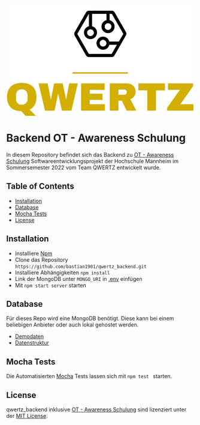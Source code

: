 <div align="center">

![alt Logo](https://raw.githubusercontent.com/bastian1901/OT-Awareness-Schulung/master/src/Resources/logo_small.png)

</div>

# Backend OT - Awareness Schulung
In diesem Repository befindet sich das Backend zu [OT - Awareness Schulung](https://github.com/bastian1901/OT-Awareness-Schulung.git)
Softwareentwicklungsprojekt der Hochschule Mannheim im Sommersemester 2022 vom Team QWERTZ entwickelt wurde.

## Table of Contents
- [Installation](#Installation)
- [Database](#Database)
- [Mocha Tests](#Mocha-Tests)
- [License](#License)

## Installation
- Installiere [Npm](https://nodejs.org/en/download/)
- Clone das Repository ```https://github.com/bastian1901/qwertz_backend.git```
- Installiere Abhängigkeiten ```npm install```
- Link der MongoDB unter ```MONGO_URI``` in [.env](https://github.com/bastian1901/qwertz_backend/tree/master/.env) einfügen
- Mit ```npm start server``` starten

## Database
Für dieses Repo wird eine MongoDB benötigt.
Diese kann bei einem beliebigen Anbieter oder auch lokal gehostet werden.

- [Demodaten](https://github.com/bastian1901/qwertz_backend/tree/master/backend/Demodaten.zip)
- [Datenstruktur](https://github.com/bastian1901/qwertz_backend/tree/master/backend/model)

## Mocha Tests
Die Automatisierten [Mocha](https://mochajs.org/) Tests lassen sich mit ```npm test ``` starten.

## License
qwertz_backend inklusive [OT - Awareness Schulung](https://github.com/bastian1901/OT-Awareness-Schulung.git) sind lizenziert unter
der [MIT License](https://github.com/bastian1901/qwertz/blob/master/LICENSE).


